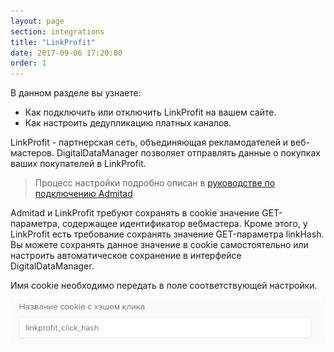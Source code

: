 ```yaml
---
layout: page
section: integrations
title: "LinkProfit"
date: 2017-09-06 17:20:00
order: 1
---
```


В данном разделе вы узнаете: 
* Как подключить или отключить LinkProfit на вашем сайте.
* Как настроить дедупликацию платных каналов.

LinkProfit - партнерская сеть, объединяющая рекламодателей и веб-мастеров. DigitalDataManager позволяет отправлять данные о покупках ваших покупателей в LinkProfit.

>Процесс настройки подробно описан в [руководстве по подключению Admitad](/integrations/admitad)

Admitad и LinkProfit требуют сохранять в cookie значение GET-параметра, содержащее идентификатор вебмастера. Кроме этого, у LinkProfit есть требование сохранять значение GET-параметра linkHash. Вы можете сохранять данное значение в cookie самостоятельно или настроить автоматическое сохранение в интерфейсе DigitalDataManager.

Имя cookie необходимо передать в поле соответствующей настройки.

![](/img/integrations.linkprofit.1.png)